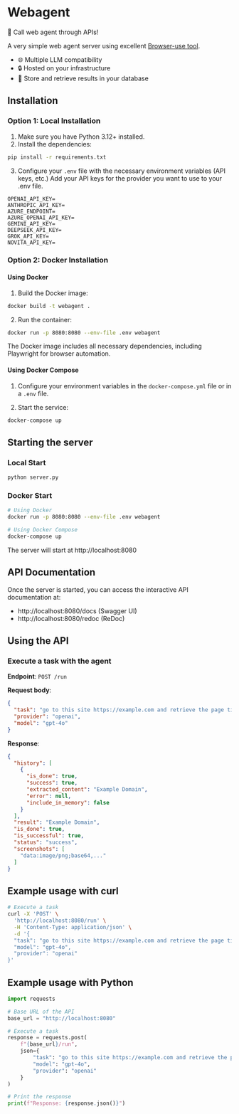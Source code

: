 # Webagent

🚀 Call web agent through APIs!

A very simple web agent server using excellent [Browser-use tool](https://github.com/browser-use/browser-use).
- 🌐 Multiple LLM compatibility
- 🔒 Hosted on your infrastructure
- 💽 Store and retrieve results in your database

## Installation

### Option 1: Local Installation

1. Make sure you have Python 3.12+ installed.
2. Install the dependencies:

```bash
pip install -r requirements.txt
```

3. Configure your `.env` file with the necessary environment variables (API keys, etc.)
Add your API keys for the provider you want to use to your .env file.

```
OPENAI_API_KEY=
ANTHROPIC_API_KEY=
AZURE_ENDPOINT=
AZURE_OPENAI_API_KEY=
GEMINI_API_KEY=
DEEPSEEK_API_KEY=
GROK_API_KEY=
NOVITA_API_KEY=
```

### Option 2: Docker Installation

#### Using Docker

1. Build the Docker image:

```bash
docker build -t webagent .
```

2. Run the container:

```bash
docker run -p 8080:8080 --env-file .env webagent
```

The Docker image includes all necessary dependencies, including Playwright for browser automation.

#### Using Docker Compose

1. Configure your environment variables in the `docker-compose.yml` file or in a `.env` file.

2. Start the service:

```bash
docker-compose up
```

## Starting the server

### Local Start

```bash
python server.py
```

### Docker Start

```bash
# Using Docker
docker run -p 8080:8080 --env-file .env webagent

# Using Docker Compose
docker-compose up
```

The server will start at http://localhost:8080

## API Documentation

Once the server is started, you can access the interactive API documentation at:

- http://localhost:8080/docs (Swagger UI)
- http://localhost:8080/redoc (ReDoc)

## Using the API

### Execute a task with the agent

**Endpoint**: `POST /run`

**Request body**:
```json
{
  "task": "go to this site https://example.com and retrieve the page title",
  "provider": "openai",
  "model": "gpt-4o"
}
```

**Response**:
```json
{
  "history": [
    {
      "is_done": true,
      "success": true,
      "extracted_content": "Example Domain",
      "error": null,
      "include_in_memory": false
    }
  ],
  "result": "Example Domain",
  "is_done": true,
  "is_successful": true,
  "status": "success",
  "screenshots": [
    "data:image/png;base64,..."
  ]
}
```

## Example usage with curl

```bash
# Execute a task
curl -X 'POST' \
  'http://localhost:8080/run' \
  -H 'Content-Type: application/json' \
  -d '{
  "task": "go to this site https://example.com and retrieve the page title",
  "model": "gpt-4o",
  "provider": "openai"
}'
```

## Example usage with Python

```python
import requests

# Base URL of the API
base_url = "http://localhost:8080"

# Execute a task
response = requests.post(
    f"{base_url}/run",
    json={
        "task": "go to this site https://example.com and retrieve the page title",
        "model": "gpt-4o",
        "provider": "openai"
    }
)

# Print the response
print(f"Response: {response.json()}")
```
